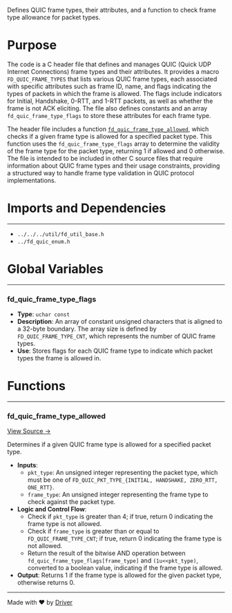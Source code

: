 <!--------------------------------------------------------------------------------->
<!-- IMPORTANT: This file is auto-generated by Driver (https://driver.ai). -------->
<!-- Manual edits may be overwritten on future commits. --------------------------->
<!--------------------------------------------------------------------------------->

Defines QUIC frame types, their attributes, and a function to check frame type allowance for packet types.

# Purpose
The code is a C header file that defines and manages QUIC (Quick UDP Internet Connections) frame types and their attributes. It provides a macro `FD_QUIC_FRAME_TYPES` that lists various QUIC frame types, each associated with specific attributes such as frame ID, name, and flags indicating the types of packets in which the frame is allowed. The flags include indicators for Initial, Handshake, 0-RTT, and 1-RTT packets, as well as whether the frame is not ACK eliciting. The file also defines constants and an array `fd_quic_frame_type_flags` to store these attributes for each frame type.

The header file includes a function [`fd_quic_frame_type_allowed`](<#fd_quic_frame_type_allowed>), which checks if a given frame type is allowed for a specified packet type. This function uses the `fd_quic_frame_type_flags` array to determine the validity of the frame type for the packet type, returning 1 if allowed and 0 otherwise. The file is intended to be included in other C source files that require information about QUIC frame types and their usage constraints, providing a structured way to handle frame type validation in QUIC protocol implementations.
# Imports and Dependencies

---
- `../../../util/fd_util_base.h`
- `../fd_quic_enum.h`


# Global Variables

---
### fd\_quic\_frame\_type\_flags
- **Type**: ``uchar const``
- **Description**: An array of constant unsigned characters that is aligned to a 32-byte boundary. The array size is defined by `FD_QUIC_FRAME_TYPE_CNT`, which represents the number of QUIC frame types.
- **Use**: Stores flags for each QUIC frame type to indicate which packet types the frame is allowed in.


# Functions

---
### fd\_quic\_frame\_type\_allowed<!-- {{#callable:fd_quic_frame_type_allowed}} -->
[View Source →](<../../../../../../src/waltz/quic/templ/fd_quic_frame.h#L67>)

Determines if a given QUIC frame type is allowed for a specified packet type.
- **Inputs**:
    - `pkt_type`: An unsigned integer representing the packet type, which must be one of `FD_QUIC_PKT_TYPE_{INITIAL, HANDSHAKE, ZERO_RTT, ONE_RTT}`.
    - `frame_type`: An unsigned integer representing the frame type to check against the packet type.
- **Logic and Control Flow**:
    - Check if `pkt_type` is greater than 4; if true, return 0 indicating the frame type is not allowed.
    - Check if `frame_type` is greater than or equal to `FD_QUIC_FRAME_TYPE_CNT`; if true, return 0 indicating the frame type is not allowed.
    - Return the result of the bitwise AND operation between `fd_quic_frame_type_flags[frame_type]` and `(1u<<pkt_type)`, converted to a boolean value, indicating if the frame type is allowed.
- **Output**: Returns 1 if the frame type is allowed for the given packet type, otherwise returns 0.



---
Made with ❤️ by [Driver](https://www.driver.ai/)